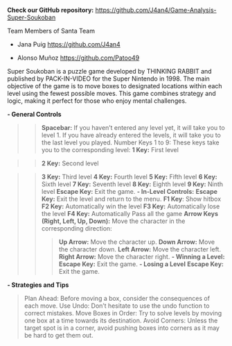 **Check our GitHub repository:** https://github.com/J4an4/Game-Analysis-Super-Soukoban  

Team Members of Santa Team

- Jana Puig  https://github.com/J4an4

- Alonso Muñoz https://github.com/Patoo49 


Super Soukoban is a puzzle game developed by THINKING RABBIT and published by PACK-IN-VIDEO for the Super Nintendo in 1998. The main objective of the game is to move boxes to designated locations within each level using the fewest possible moves. This game combines strategy and logic, making it perfect for those who enjoy mental challenges.

**- General Controls**
>>**Spacebar:**
If you haven’t entered any level yet, it will take you to level 1.
If you have already entered the levels, it will take you to the last level you played.
Number Keys 1 to 9:
These keys take you to the corresponding level:
>>**1 Key:** First level

>>**2 Key:** Second level

>>**3 Key:** Third level
>>**4 Key:** Fourth level
>>**5 Key:** Fifth level
>>**6 Key:** Sixth level
>>**7 Key:** Seventh level
>>**8 Key:** Eighth level
>>**9 Key:** Ninth level
>>**Escape Key:** Exit the game.
>**- In-Level Controls:**
>>**Escape Key:** Exit the level and return to the menu.
>>**F1 Key**: Show hitbox
>>**F2 Key:** Automatically win the level
>>**F3 Key:** Automatically lose the level
>>**F4 Key:** Automatically Pass all the game
>>**Arrow Keys (Right, Left, Up, Down):** Move the character in the corresponding direction:
>>>**Up Arrow:** Move the character up.
>>>**Down Arrow:** Move the character down.
>>>**Left Arrow:** Move the character left.
>>>**Right Arrow:** Move the character right.
>>**- Winning a Level:**
>>>**Escape Key:** Exit the game.
>>**- Losing a Level**
>>>**Escape Key:** Exit the game.

**- Strategies and Tips**
>Plan Ahead: Before moving a box, consider the consequences of each move.
>Use Undo: Don’t hesitate to use the undo function to correct mistakes.
>Move Boxes in Order: Try to solve levels by moving one box at a time towards its destination.
>Avoid Corners: Unless the target spot is in a corner, avoid pushing boxes into corners as it may be hard to get them out.
